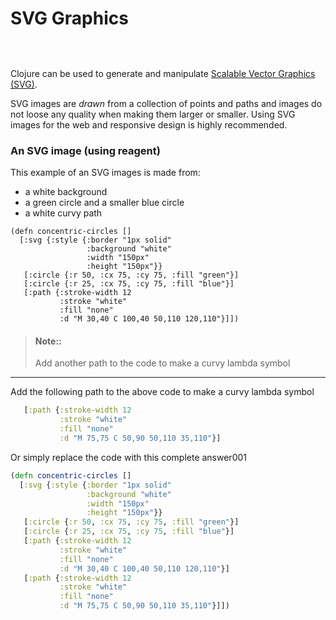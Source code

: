 # SVG Graphics

<!-- Hide the reagent include - too much information at this point
     This code doesnt seem to load without manually freshing the page
     Perhaps there is some interference from the Hiccup library  -->
<pre class="hidden">
  <code class="lang-eval-clojure" data-preamble="(require '[reagent.core :as r])">
  </code>
</pre>

Clojure can be used to generate and manipulate [Scalable Vector Graphics (SVG)](https://en.wikipedia.org/wiki/Scalable_Vector_Graphics).

SVG images are _drawn_ from a collection of points and paths and images do not loose any quality when making them larger or smaller.  Using SVG images for the web and responsive design is highly recommended.

### An SVG image (using reagent)

This example of an SVG images is made from:

* a white background
* a green circle and a smaller blue circle
* a white curvy path


```reagent
(defn concentric-circles []
  [:svg {:style {:border "1px solid"
                 :background "white"
                 :width "150px"
                 :height "150px"}}
   [:circle {:r 50, :cx 75, :cy 75, :fill "green"}]
   [:circle {:r 25, :cx 75, :cy 75, :fill "blue"}]
   [:path {:stroke-width 12
           :stroke "white"
           :fill "none"
           :d "M 30,40 C 100,40 50,110 120,110"}]])
```

> #### Note::
> Add another path to the code to make a curvy lambda symbol


<hr />

<!--sec data-title="Reveal answer..." data-id="answer001" data-collapse=true ces-->
Add the following path to the above code to make a curvy lambda symbol

```clojure
   [:path {:stroke-width 12
           :stroke "white"
           :fill "none"
           :d "M 75,75 C 50,90 50,110 35,110"}]
```

Or simply replace the code with this complete answer001

```clojure
(defn concentric-circles []
  [:svg {:style {:border "1px solid"
                 :background "white"
                 :width "150px"
                 :height "150px"}}
   [:circle {:r 50, :cx 75, :cy 75, :fill "green"}]
   [:circle {:r 25, :cx 75, :cy 75, :fill "blue"}]
   [:path {:stroke-width 12
           :stroke "white"
           :fill "none"
           :d "M 30,40 C 100,40 50,110 120,110"}]
   [:path {:stroke-width 12
           :stroke "white"
           :fill "none"
           :d "M 75,75 C 50,90 50,110 35,110"}]])
```


<!--endsec-->
